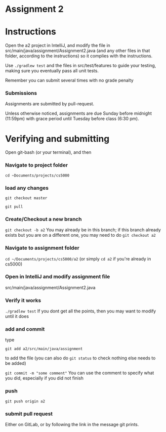 Assignment 2
===

# Instructions

Open the a2 project in IntelliJ, and modify the file in src/main/java/assignment/Assignment2.java (and any other files in that folder, according to the instructions) so it complies with the instructions. 

Use `./gradlew test` and the files in src/test/features to guide your testing, making sure you eventually pass all unit tests.

Remember you can submit several times with no grade penalty
### Submissions
Assignments are submitted by pull-request.

Unless otherwise noticed, assignments are due Sunday before midnight (11:59pm) with grace period until Tuesday before class (6:30 pm).

# Verifying and submitting
Open git-bash (or your terminal), and then

### Navigate to project folder
```cd ~Documents/projects/cs5000```

### load any changes
```git checkout master```

```git pull```

### Create/Checkout a new branch
```git checkout -b a2``` 
You may already be in this branch; if this branch already exists but you are on a different one, you may need to do ```git checkout a2```

### Navigate to assignment folder
```cd ~/Documents/projects/cs5000/a2```   (or simply ```cd a2``` if you're already in cs5000)


### Open in IntelliJ and modify assignment file
 src/main/java/assignment/Assignment2.java

### Verify it works
```./gradlew test```
If you dont get all the points, then you may want to modify until it does


### add and commit
type

```git add a2/src/main/java/assignment```

to add the file (you can also do ```git status``` to check nothing else needs to be added) 

```git commit -m "some comment"```
You can use the comment to specify what you did, especially if you did not finish

### push
```git push origin a2```

### submit pull request
Either on GitLab, or by following the link in the message git prints.

